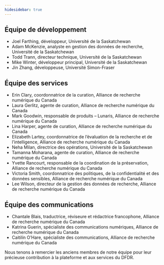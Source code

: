 ```yaml
---
hidesidebar: true
---
```

## Équipe de développement

* Joel Farthing, développeur, Université de la Saskatchewan
* Adam McKenzie, analyste en gestion des données de recherche, Université de la Saskatchewan
* Todd Trann, directeur technique, Université de la Saskatchewan
* Mike Winter, développeur principal, Université de la Saskatchewan
* Jin Zhang, développeuse, Université Simon-Fraser

## Équipe des services

* Erin Clary, coordonnatrice de la curation, Alliance de recherche numérique du Canada
* Laura Gerlitz, agente de curation, Alliance de recherche numérique du Canada
* Mark Goodwin, responsable de produits – Lunaris, Alliance de recherche numérique du Canada
* Lina Harper, agente de curation, Alliance de recherche numérique du Canada
* Elizabeth Lartey, coordonnatrice de l’évaluation de la recherche et de l’intelligence, Alliance de recherche numérique du Canada
* Neha Milan, directrice des opérations, Université de la Saskatchewan
* Tamanna Moharana, agente de curation, Alliance de recherche numérique du Canada
* Yvette Rancourt, responsable de la coordination de la préservation, Alliance de recherche numérique du Canada
* Victoria Smith, coordonnatrice des politiques, de la confidentialité et des données sensibles, Alliance de recherche numérique du Canada
* Lee Wilson, directeur de la gestion des données de recherche, Alliance de recherche numérique du Canada

## Équipe des communications

* Chantale Blais, traductrice, réviseure et rédactrice francophone, Alliance de recherche numérique du Canada
* Katrina Guerin, spécialiste des communications numériques, Alliance de recherche numérique du Canada
* Caitilín O’Hare, spécialiste des communications, Alliance de recherche numérique du Canada

Nous tenons à remercier les anciens membres de notre équipe pour leur précieuse contribution à la plateforme et aux services du DFDR.
